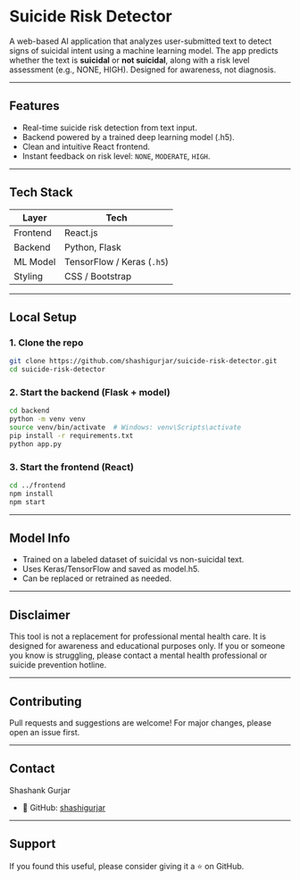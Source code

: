 #  Suicide Risk Detector

A web-based AI application that analyzes user-submitted text to detect signs of suicidal intent using a machine learning model. The app predicts whether the text is **suicidal** or **not suicidal**, along with a risk level assessment (e.g., NONE, HIGH). Designed for awareness, not diagnosis.

---

##  Features

-  Real-time suicide risk detection from text input.
-  Backend powered by a trained deep learning model (.h5).
-  Clean and intuitive React frontend.
-  Instant feedback on risk level: `NONE`, `MODERATE`, `HIGH`.

---

##  Tech Stack

| Layer      | Tech                       |
|------------|----------------------------|
| Frontend   | React.js                   |
| Backend    | Python, Flask              |
| ML Model   | TensorFlow / Keras (`.h5`) |
| Styling    | CSS / Bootstrap            |

---

##  Local Setup

### 1. Clone the repo

```bash
git clone https://github.com/shashigurjar/suicide-risk-detector.git
cd suicide-risk-detector
```
### 2. Start the backend (Flask + model)
```bash
cd backend
python -m venv venv
source venv/bin/activate  # Windows: venv\Scripts\activate
pip install -r requirements.txt
python app.py
```
### 3. Start the frontend (React)
```bash
cd ../frontend
npm install
npm start
```
---
##  Model Info

- Trained on a labeled dataset of suicidal vs non-suicidal text.
- Uses Keras/TensorFlow and saved as model.h5.
- Can be replaced or retrained as needed.
  
---

##  Disclaimer

This tool is not a replacement for professional mental health care. It is designed for awareness and educational purposes only. If you or someone you know is struggling, please contact a mental health professional or suicide prevention hotline.

---

##  Contributing

Pull requests and suggestions are welcome! For major changes, please open an issue first.

---
##  Contact

Shashank Gurjar
- 🔗 GitHub: [shashigurjar](https://github.com/shashigurjar)

---
##  Support

If you found this useful, please consider giving it a ⭐️ on GitHub.
